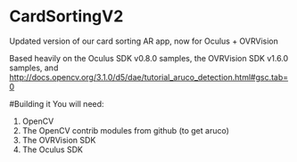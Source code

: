 # CardSortingV2
Updated version of our card sorting AR app, now for Oculus + OVRVision

Based heavily on the Oculus SDK v0.8.0 samples, the OVRVision SDK v1.6.0 samples, 
and http://docs.opencv.org/3.1.0/d5/dae/tutorial_aruco_detection.html#gsc.tab=0

#Building it
You will need:

1. OpenCV
2. The OpenCV contrib modules from github (to get aruco)
3. The OVRVision SDK
4. The Oculus SDK
